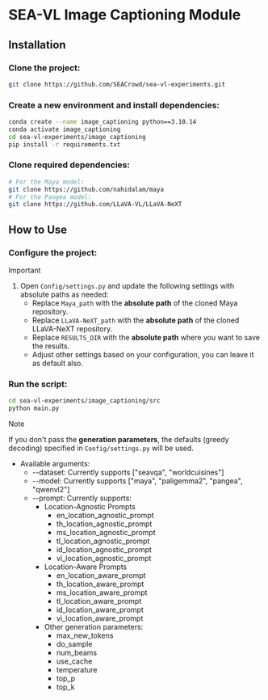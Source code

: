 # SEA-VL Image Captioning Module

## Installation
### Clone the project:
```bash
git clone https://github.com/SEACrowd/sea-vl-experiments.git
```
### Create a new environment and install dependencies:
```bash
conda create --name image_captioning python==3.10.14
conda activate image_captioning
cd sea-vl-experiments/image_captioning
pip install -r requirements.txt
```
### Clone required dependencies:
```bash
# For the Maya model:
git clone https://github.com/nahidalam/maya
# For the Pangea model:
git clone https://github.com/LLaVA-VL/LLaVA-NeXT
```

## How to Use
### Configure the project:
> [!IMPORTANT]
> 1. Open `Config/settings.py` and update the following settings with absolute paths as needed:
>    - Replace `Maya_path` with the **absolute path** of the cloned Maya repository.
>    - Replace `LLaVA-NeXT_path` with the **absolute path** of the cloned LLaVA-NeXT repository.
>    - Replace `RESULTS_DIR` with the **absolute path** where you want to save the results.
>    - Adjust other settings based on your configuration, you can leave it as default also.
### Run the script:
```bash
cd sea-vl-experiments/image_captioning/src
python main.py
```
> [!NOTE]
> If you don't pass the **generation parameters**, the defaults (greedy decoding) specified in `Config/settings.py` will be used.
- Available arguments:
    - --dataset: Currently supports ["seavqa", "worldcuisines"]
    - --model: Currently supports ["maya", "paligemma2", "pangea", "qwenvl2"]
    - --prompt: Currently supports:
        - Location-Agnostic Prompts
            - en_location_agnostic_prompt
            - th_location_agnostic_prompt
            - ms_location_agnostic_prompt
            - tl_location_agnostic_prompt
            - id_location_agnostic_prompt
            - vi_location_agnostic_prompt
        - Location-Aware Prompts
            - en_location_aware_prompt
            - th_location_aware_prompt
            - ms_location_aware_prompt
            - tl_location_aware_prompt
            - id_location_aware_prompt
            - vi_location_aware_prompt
        - Other generation parameters:
            - max_new_tokens
            - do_sample
            - num_beams
            - use_cache
            - temperature
            - top_p
            - top_k 
